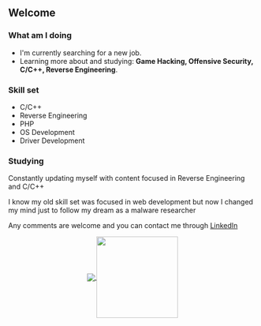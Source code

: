 ## Welcome

### What am I doing

- I'm currently searching for a new job.
- Learning more about and studying: **Game Hacking, Offensive Security, C/C++, Reverse Engineering**.

### Skill set

* C/C++
* Reverse Engineering
* PHP
* OS Development
* Driver Development


### Studying

Constantly updating myself with content focused in Reverse Engineering and C/C++

I know my old skill set was focused in web development but now I changed my mind just to follow my dream as a malware researcher

Any comments are welcome and you can contact me through [LinkedIn](https://www.linkedin.com/in/darknessxk)

<p align="center">
  <a href="https://github.com/anuraghazra/github-readme-stats">
    <img
      align="center"
      src="https://github-readme-stats.vercel.app/api/top-langs/?username=darknessxk&layout=compact"
    />
  </a>
  <a href="https://github.com/anuraghazra/github-readme-stats">
    <img
      align="center"
      height="165"
      src="https://github-readme-stats.vercel.app/api?username=darknessxk&count_private=true&show_icons=true&custom_title=Github%20Status&hide=issues"
    />
  </a>
</p>
